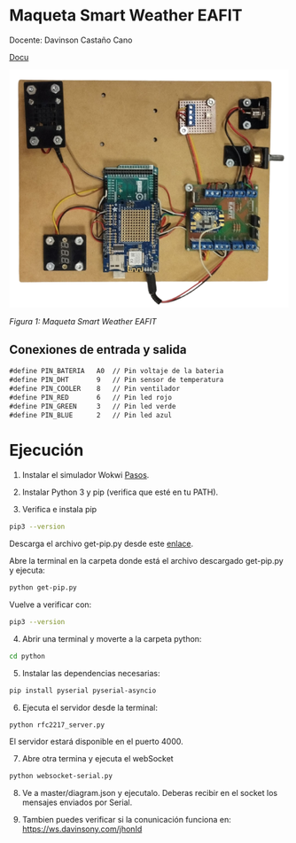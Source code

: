 # Maqueta Smart Weather EAFIT

Docente: Davinson Castaño Cano

[Docu](https://isa242.davinsony.com/maqueta/smart-weather/)

![Maqueta Smart Weather](maqueta_mart_weather.png)

*Figura 1: Maqueta Smart Weather EAFIT*

## Conexiones de entrada y salida

```properties
#define PIN_BATERIA   A0  // Pin voltaje de la bateria
#define PIN_DHT       9   // Pin sensor de temperatura
#define PIN_COOLER    8   // Pin ventilador
#define PIN_RED       6   // Pin led rojo
#define PIN_GREEN     3   // Pin led verde
#define PIN_BLUE      2   // Pin led azul  
```

# Ejecución

1. Instalar el simulador Wokwi [Pasos](https://isa242.davinsony.com/tutorial/simulador/).

2. Instalar Python 3 y pip (verifica que esté en tu PATH).

3. Verifica e instala pip
```bash
pip3 --version
```

Descarga el archivo get-pip.py desde este [enlace](https://bootstrap.pypa.io/get-pip.py).

Abre la terminal en la carpeta donde está el archivo descargado get-pip.py y ejecuta:
```bash
python get-pip.py
```

Vuelve a verificar con:
```bash
pip3 --version
```

4. Abrir una terminal y moverte a la carpeta python:
```bash
cd python
```

5. Instalar las dependencias necesarias:
```bash
pip install pyserial pyserial-asyncio
```

6. Ejecuta el servidor desde la terminal:

```bash
python rfc2217_server.py
```
   El servidor estará disponible en el puerto 4000.

7. Abre otra termina y ejecuta el webSocket
```bash
python websocket-serial.py
```

8. Ve a master/diagram.json y ejecutalo. Deberas recibir en el socket los mensajes enviados por Serial.

9. Tambien puedes verificar si la conunicación funciona en: https://ws.davinsony.com/jhonId
